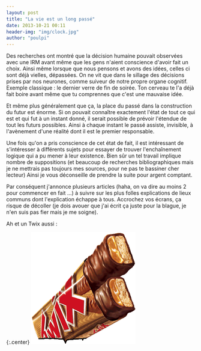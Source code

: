 ```yaml
---
layout: post
title: "La vie est un long passé"
date: 2013-10-21 00:11
header-img: "img/clock.jpg"
author: "poulpi"
---
```


Des recherches ont montré que la décision humaine pouvait observées avec une IRM avant même 
que les gens n'aient conscience d'avoir fait un choix. Ainsi même lorsque que nous pensons 
et avons des idées, celles ci sont déjà vielles, dépassées. On ne vit que dans le sillage 
des décisions prises par nos neurones, comme suiveur de notre propre organe cognitif. Exemple 
classique : le dernier verre de fin de soirée. Ton cerveau te l'a déjà fait boire avant même 
que tu comprennes que c'est une mauvaise idée.

Et même plus généralement que ça, la place du passé dans la construction du futur est énorme.
 Si on pouvait connaître exactement l'état de tout ce qui est et qui fut à un instant donné, 
 il serait possible de prévoir l'étendue de tout les futurs possibles. Ainsi à chaque instant 
 le passé assiste, invisible, à l'avènement d'une réalité dont il est le premier responsable.

Une fois qu'on a pris conscience de cet état de fait, il est intéressant de s'intéresser à 
différents sujets pour essayer de trouver l'enchaînement logique qui a pu mener à leur existence.
 Bien sûr un tel travail implique nombre de suppositions (et beaucoup de recherches bibliographiques 
 mais je ne mettrais pas toujours mes sources, pour ne pas te bassiner cher lecteur)
 Ainsi je vous déconseille de prendre la suite pour argent comptant. 

Par conséquent j'annonce plusieurs articles (haha, on va dire au moins 2 pour commencer en fait ...)
 à suivre sur les plus folles explications de lieux communs dont l'explication échappe à tous. 
 Accrochez vos écrans, ça risque de décoller (je dois avouer que j'ai écrit ça juste pour la blague, 
 je n'en suis pas fier mais je me soigne).

Ah et un Twix aussi : 

{:.center}
![Juste un twix ? Vous ne voulez pas du whisky avant ?](/img/twix.png)